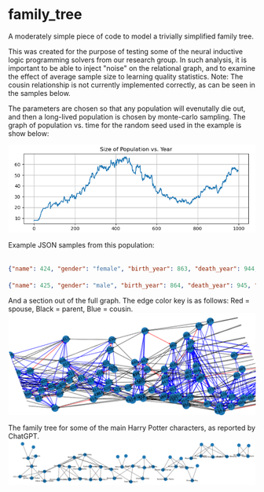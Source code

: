 # family_tree
A moderately simple piece of code to model a trivially simplified family tree.  

This was created for the purpose of testing some of the neural inductive logic programming solvers from our research group.  In such analysis, it is important to be able to inject "noise" on the relational graph, and to examine the effect of average sample size to learning quality statistics.  Note: The cousin relationship is not currently implemented correctly, as can be seen in the samples below.

The parameters are chosen so that any population will evenutally die out, and then a long-lived population is chosen by monte-carlo sampling.
The graph of population vs. time for the random seed used in the example is show below:

![Doomed Population](./Selection_105.png)

Example JSON samples from this population:

```json

{"name": 424, "gender": "female", "birth_year": 863, "death_year": 944, "spouse": 422, "father": 415, "mother": 410, "grandfather": 404, "grandmother": 397, "children": [437, 443], "cousins": [419, 425]}

{"name": 425, "gender": "male", "birth_year": 864, "death_year": 945, "spouse": 419, "father": 413, "mother": 408, "grandfather": 404, "grandmother": 397, "children": [436, 438], "cousins": [424]}

```
And a section out of the full graph. The edge color key is as follows:
Red = spouse, Black = parent, Blue = cousin.
![Family Tree Graph](./Selection_108.png)


The family tree for some of the main Harry Potter characters, as reported by ChatGPT.
![Harry Potter Family Tree](./Selection_109.png)

